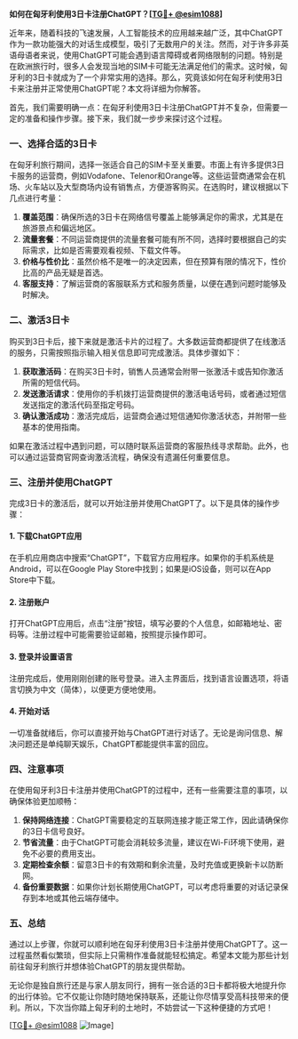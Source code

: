 **如何在匈牙利使用3日卡注册ChatGPT？[[TG💪+ @esim1088](https://t.me/s/esim1088)]**

近年来，随着科技的飞速发展，人工智能技术的应用越来越广泛，其中ChatGPT作为一款功能强大的对话生成模型，吸引了无数用户的关注。然而，对于许多非英语母语者来说，使用ChatGPT可能会遇到语言障碍或者网络限制的问题。特别是在欧洲旅行时，很多人会发现当地的SIM卡可能无法满足他们的需求。这时候，匈牙利的3日卡就成为了一个非常实用的选择。那么，究竟该如何在匈牙利使用3日卡来注册并正常使用ChatGPT呢？本文将详细为你解答。

首先，我们需要明确一点：在匈牙利使用3日卡注册ChatGPT并不复杂，但需要一定的准备和操作步骤。接下来，我们就一步步来探讨这个过程。

### **一、选择合适的3日卡**

在匈牙利旅行期间，选择一张适合自己的SIM卡至关重要。市面上有许多提供3日卡服务的运营商，例如Vodafone、Telenor和Orange等。这些运营商通常会在机场、火车站以及大型商场内设有销售点，方便游客购买。在选购时，建议根据以下几点进行考量：

1. **覆盖范围**：确保所选的3日卡在网络信号覆盖上能够满足你的需求，尤其是在旅游景点和偏远地区。
2. **流量套餐**：不同运营商提供的流量套餐可能有所不同，选择时要根据自己的实际需求，比如是否需要观看视频、下载文件等。
3. **价格与性价比**：虽然价格不是唯一的决定因素，但在预算有限的情况下，性价比高的产品无疑是首选。
4. **客服支持**：了解运营商的客服联系方式和服务质量，以便在遇到问题时能够及时解决。

### **二、激活3日卡**

购买到3日卡后，接下来就是激活卡片的过程了。大多数运营商都提供了在线激活的服务，只需按照指示输入相关信息即可完成激活。具体步骤如下：

1. **获取激活码**：在购买3日卡时，销售人员通常会附带一张激活卡或告知你激活所需的短信代码。
2. **发送激活请求**：使用你的手机拨打运营商提供的激活电话号码，或者通过短信发送指定的激活代码至指定号码。
3. **确认激活成功**：激活完成后，运营商会通过短信通知你激活状态，并附带一些基本的使用指南。

如果在激活过程中遇到问题，可以随时联系运营商的客服热线寻求帮助。此外，也可以通过运营商官网查询激活流程，确保没有遗漏任何重要信息。

### **三、注册并使用ChatGPT**

完成3日卡的激活后，就可以开始注册并使用ChatGPT了。以下是具体的操作步骤：

#### **1. 下载ChatGPT应用**
在手机应用商店中搜索“ChatGPT”，下载官方应用程序。如果你的手机系统是Android，可以在Google Play Store中找到；如果是iOS设备，则可以在App Store中下载。

#### **2. 注册账户**
打开ChatGPT应用后，点击“注册”按钮，填写必要的个人信息，如邮箱地址、密码等。注册过程中可能需要验证邮箱，按照提示操作即可。

#### **3. 登录并设置语言**
注册完成后，使用刚刚创建的账号登录。进入主界面后，找到语言设置选项，将语言切换为中文（简体），以便更方便地使用。

#### **4. 开始对话**
一切准备就绪后，你可以直接开始与ChatGPT进行对话了。无论是询问信息、解决问题还是单纯聊天娱乐，ChatGPT都能提供丰富的回应。

### **四、注意事项**

在使用匈牙利3日卡注册并使用ChatGPT的过程中，还有一些需要注意的事项，以确保体验更加顺畅：

1. **保持网络连接**：ChatGPT需要稳定的互联网连接才能正常工作，因此请确保你的3日卡信号良好。
2. **节省流量**：由于ChatGPT可能会消耗较多流量，建议在Wi-Fi环境下使用，避免不必要的费用支出。
3. **定期检查余额**：留意3日卡的有效期和剩余流量，及时充值或更换新卡以防断网。
4. **备份重要数据**：如果你计划长期使用ChatGPT，可以考虑将重要的对话记录保存到本地或其他云端存储中。

### **五、总结**

通过以上步骤，你就可以顺利地在匈牙利使用3日卡注册并使用ChatGPT了。这一过程虽然看似繁琐，但实际上只需稍作准备就能轻松搞定。希望本文能为那些计划前往匈牙利旅行并想体验ChatGPT的朋友提供帮助。

无论你是独自旅行还是与家人朋友同行，拥有一张合适的3日卡都将极大地提升你的出行体验。它不仅能让你随时随地保持联系，还能让你尽情享受高科技带来的便利。所以，下次当你踏上匈牙利的土地时，不妨尝试一下这种便捷的方式吧！

[[TG💪+ @esim1088](https://t.me/s/esim1088) ![Image](https://i.postimg.cc/4NQfJmqS/Snipaste-2025-05-13-00-14-12.png)]